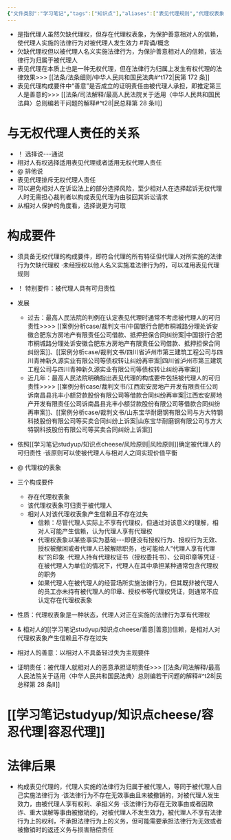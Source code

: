 ```yaml
---
{"文件类别":"学习笔记","tags":["知识点"],"aliases":["表见代理规则","代理权表象责任"],"dg-publish":true,"permalink":"/学习笔记studyup/知识点cheese/表见代理/","dgPassFrontmatter":true,"created":"2024-07-30T12:15:00.722+08:00","updated":"2024-09-30T11:30:15.965+08:00"}
---
```


- 是指代理人虽然欠缺代理权，但存在代理权表象，为保护善意相对人的信赖，使代理人实施的法律行为对被代理人发生效力 #背诵/概念 
- 欠缺代理权但以被代理人名义实施法律行为，为保护善意相对人的信赖，该法律行为归属于被代理人
- 表见代理在本质上也是一种无权代理，但在法律行为归属上发生有权代理的法律效果>>> [[法条/法条细则/中华人民共和国民法典#^t172\|民第 172 条]]
- 表见代理构成要件中“善意”是否成立的证明责任由被代理人承担，即推定第三人是善意的>>> [[法条/司法解释/最高人民法院关于适用〈中华人民共和国民法典〉总则编若干问题的解释#^t28\|民总释第 28 条Ⅱ]]

# 与无权代理人责任的关系
- ！ 选择说---通说
- 相对人有权选择适用表见代理或者适用无权代理人责任
- @ 排他说
- 表见代理排斥无权代理人责任
- 可以避免相对人在诉讼法上的部分选择风险，至少相对人在选择起诉无权代理人时无需担心裁判者以构成表见代理为由驳回其诉讼请求
- 从相对人保护的角度看，选择说更为可取
# 构成要件
- 须具备无权代理的构成要件，即符合代理的所有特征但代理人对所实施的法律行为欠缺代理权
·未经授权以他人名义实施准法律行为的，可以准用表见代理规则
- ！ 特别要件：被代理人具有可归责性
- 发展
	- 过去：最高人民法院的判例在认定表见代理时通常不考虑被代理人的可归责性>>>> [[案例分析case/裁判文书/中国银行合肥市桐城路分理处诉安徽合肥东方房地产有限责任公司借款、抵押担保合同纠纷案\|中国银行合肥市桐城路分理处诉安徽合肥东方房地产有限责任公司借款、抵押担保合同纠纷案]]、[[案例分析case/裁判文书/四川省泸州市第三建筑工程公司与四川青神新久源实业有限公司等债权转让纠纷再审案\|四川省泸州市第三建筑工程公司与四川青神新久源实业有限公司等债权转让纠纷再审案]]
	- 近几年：最高人民法院明确指出表见代理的构成要件包括被代理人的可归责性>>>> [[案例分析case/裁判文书/江西宏安房地产开发有限责任公司诉南昌县兆丰小额贷款股份有限公司等借款合同纠纷再审案\|江西宏安房地产开发有限责任公司诉南昌县兆丰小额贷款股份有限公司等借款合同纠纷再审案]]、[[案例分析case/裁判文书/山东宝华耐磨钢有限公司与方大特钢科技股份有限公司等买卖合同纠纷上诉案\|山东宝华耐磨钢有限公司与方大特钢科技股份有限公司等买卖合同纠纷上诉案]]
- 依照[[学习笔记studyup/知识点cheese/风险原则\|风险原则]]确定被代理人的可归责性
·该原则可以使被代理人与相对人之间实现价值平衡

- @ 代理权的表象
- 三个构成要件
	- 存在代理权表象
	- 该代理权表象可归责于被代理人
	- 相对人对该代理权表象产生信赖且不存在过失
		- 信赖：尽管代理人实际上不享有代理权，但通过对该意义的理解，相对人可能产生信赖，认为代理人享有代理权
		- 代理权表象以某些事实为基础---即便没有授权行为、授权行为无效、授权被撤回或者代理人已被解除职务，也可能给人“代理人享有代理权”的印象
		·代理人持有代理权证书（授权委托书）、公司印章等凭证
		·在被代理人为单位的情况下，代理人在其中承担某种通常包含代理权的职务
		- 如果代理人在被代理人的经营场所实施法律行为，但其既非被代理人的员工亦未持有被代理人的印章、授权书等代理权凭证，则通常不应认定存在代理权表象
- 性质：代理权表象是一种状态，代理人对正在实施的法律行为享有代理权

- & 相对人的[[学习笔记studyup/知识点cheese/善意\|善意]]信赖，是相对人对代理权表象产生信赖且不存在过失
- 相对人的善意：以相对人不具备轻过失为主观要件
- 证明责任：被代理人就相对人的恶意承担证明责任>>> [[法条/司法解释/最高人民法院关于适用〈中华人民共和国民法典〉总则编若干问题的解释#^t28\|民总释第 28 条Ⅱ]]
# [[学习笔记studyup/知识点cheese/容忍代理\|容忍代理]]
# 法律后果
- 构成表见代理的，代理人实施的法律行为归属于被代理人，等同于被代理人自己实施法律行为
·该法律行为不存在无效事由且未被撤销的，对被代理人发生效力，由被代理人享有权利、承抯义务
·该法律行为存在无效事由或者因欺诈、重大误解等事由被撤销的，对被代理人不发生效力，被代理人不享有法律行为上的权利，不承担法律行为上的义务，但可能需要承担法律行为无效或者被撤销时的返还义务与损害赔偿责任
